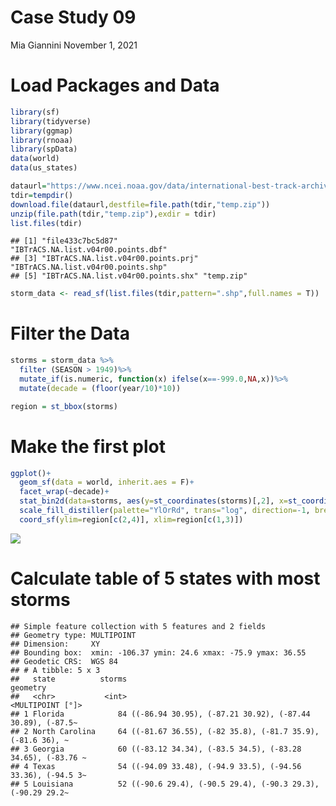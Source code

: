 Case Study 09
================
Mia Giannini
November 1, 2021

# Load Packages and Data

``` r
library(sf)
library(tidyverse)
library(ggmap)
library(rnoaa)
library(spData)
data(world)
data(us_states)

dataurl="https://www.ncei.noaa.gov/data/international-best-track-archive-for-climate-stewardship-ibtracs/v04r00/access/shapefile/IBTrACS.NA.list.v04r00.points.zip"
tdir=tempdir()
download.file(dataurl,destfile=file.path(tdir,"temp.zip"))
unzip(file.path(tdir,"temp.zip"),exdir = tdir)
list.files(tdir)
```

    ## [1] "file433c7bc5d87"                   "IBTrACS.NA.list.v04r00.points.dbf"
    ## [3] "IBTrACS.NA.list.v04r00.points.prj" "IBTrACS.NA.list.v04r00.points.shp"
    ## [5] "IBTrACS.NA.list.v04r00.points.shx" "temp.zip"

``` r
storm_data <- read_sf(list.files(tdir,pattern=".shp",full.names = T))
```

# Filter the Data

``` r
storms = storm_data %>%
  filter (SEASON > 1949)%>%
  mutate_if(is.numeric, function(x) ifelse(x==-999.0,NA,x))%>%
  mutate(decade = (floor(year/10)*10))

region = st_bbox(storms)
```

# Make the first plot

``` r
ggplot()+
  geom_sf(data = world, inherit.aes = F)+
  facet_wrap(~decade)+
  stat_bin2d(data=storms, aes(y=st_coordinates(storms)[,2], x=st_coordinates(storms)[,1]),bins=100)+
  scale_fill_distiller(palette="YlOrRd", trans="log", direction=-1, breaks = c(1,10,100,1000))+
  coord_sf(ylim=region[c(2,4)], xlim=region[c(1,3)])
```

![](case_study_09_files/figure-gfm/unnamed-chunk-3-1.png)<!-- -->

# Calculate table of 5 states with most storms

    ## Simple feature collection with 5 features and 2 fields
    ## Geometry type: MULTIPOINT
    ## Dimension:     XY
    ## Bounding box:  xmin: -106.37 ymin: 24.6 xmax: -75.9 ymax: 36.55
    ## Geodetic CRS:  WGS 84
    ## # A tibble: 5 x 3
    ##   state          storms                                                 geometry
    ##   <chr>           <int>                                         <MULTIPOINT [°]>
    ## 1 Florida            84 ((-86.94 30.95), (-87.21 30.92), (-87.44 30.89), (-87.5~
    ## 2 North Carolina     64 ((-81.67 36.55), (-82 35.8), (-81.7 35.9), (-81.6 36), ~
    ## 3 Georgia            60 ((-83.12 34.34), (-83.5 34.5), (-83.28 34.65), (-83.76 ~
    ## 4 Texas              54 ((-94.09 33.48), (-94.9 33.5), (-94.56 33.36), (-94.5 3~
    ## 5 Louisiana          52 ((-90.6 29.4), (-90.5 29.4), (-90.3 29.3), (-90.29 29.2~
